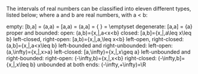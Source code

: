 The intervals of real numbers can be classified into eleven different types, listed below; where a and b are real numbers, with a < b:

empty: [b,a] = (a,a) = [a,a) = (a,a] = \{ \} = \emptyset
degenerate: [a,a] = \{a\}
proper and bounded:
open: (a,b)=\{x\,|\,a<x<b\}
closed: [a,b]=\{x\,|\,a\leq x\leq b\}
left-closed, right-open: [a,b)=\{x\,|\,a\,\leq x<b\}
left-open, right-closed: (a,b]=\{x\,|\,a<x\leq b\}
left-bounded and right-unbounded:
left-open: (a,\infty)=\{x\,|\,x>a\}
left-closed: [a,\infty)=\{x\,|\,x\geq a\}
left-unbounded and right-bounded:
right-open: (-\infty,b)=\{x\,|\,x<b\}
right-closed: (-\infty,b]=\{x\,|\,x\leq b\}
unbounded at both ends: (-\infty,+\infty)=\R